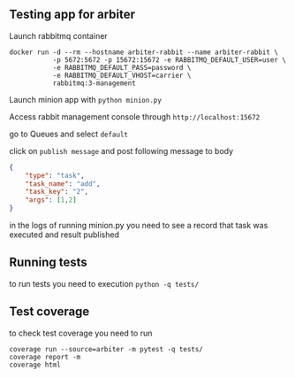 ## Testing app for arbiter

Launch rabbitmq container
```
docker run -d --rm --hostname arbiter-rabbit --name arbiter-rabbit \
           -p 5672:5672 -p 15672:15672 -e RABBITMQ_DEFAULT_USER=user \
           -e RABBITMQ_DEFAULT_PASS=password \
           -e RABBITMQ_DEFAULT_VHOST=carrier \
           rabbitmq:3-management
```

Launch minion app with `python minion.py`

Access rabbit management console through `http://localhost:15672`

go to Queues and select `default`

click on `publish message` and post following message to body

```json
{
    "type": "task",
    "task_name": "add",
    "task_key": "2",
    "args": [1,2]
}
```

in the logs of running minion.py you need to see a record that task was executed and result published

## Running tests

to run tests you need to execution `python -q tests/`

## Test coverage

to check test coverage you need to run 
```
coverage run --source=arbiter -m pytest -q tests/
coverage report -m
coverage html
```